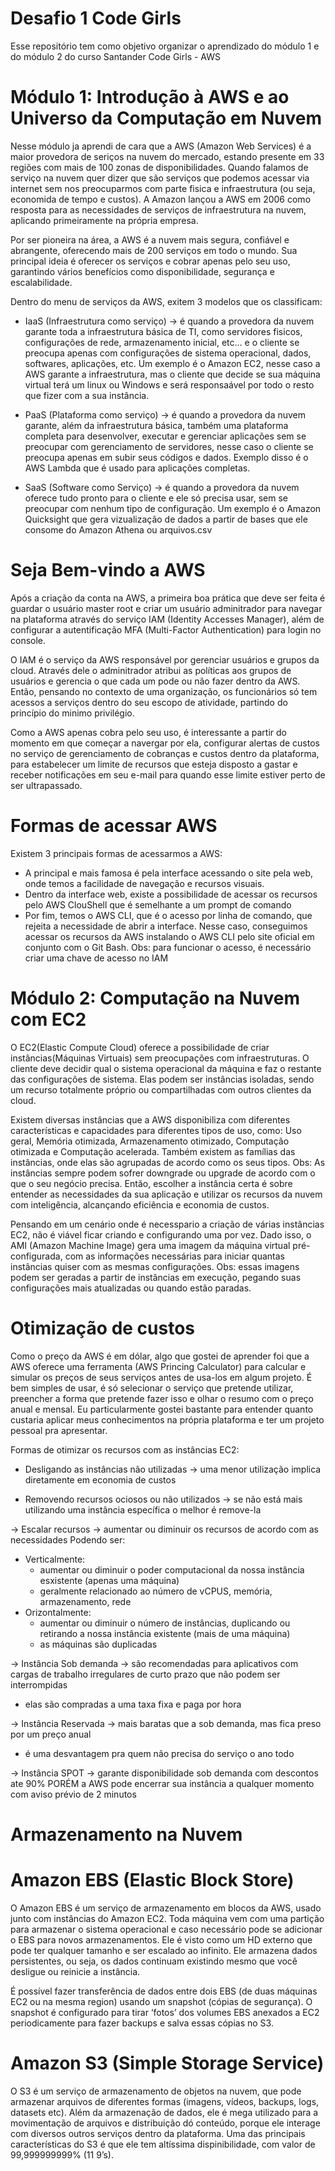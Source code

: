 # Desafio 1 Code Girls
Esse repositório tem como objetivo organizar o aprendizado do módulo 1 e do módulo 2 do curso Santander Code Girls - AWS 

# Módulo 1: Introdução à AWS e ao Universo da Computação em Nuvem

Nesse módulo ja aprendi de cara que a AWS (Amazon Web Services) é a maior provedora de seriços na nuvem do mercado, estando presente em 33 regiões com mais de 100 zonas de disponibilidades. Quando falamos de serviço na nuvem quer dizer que são serviços que podemos acessar via internet sem nos preocuparmos com parte fisica e infraestrutura (ou seja, economida de tempo e custos).
A Amazon lançou a AWS em 2006 como resposta para as necessidades de serviços de infraestrutura na nuvem, aplicando primeiramente na própria empresa.

Por ser pioneira na área, a AWS é a nuvem mais segura, confiável e abrangente, oferecendo mais de 200 serviços em todo o mundo. Sua principal ideia é oferecer os serviços e cobrar apenas pelo seu uso, garantindo vários benefícios como disponibilidade, segurança e escalabilidade. 

Dentro do menu de serviços da AWS, exitem 3 modelos que os classificam:
- IaaS (Infraestrutura como serviço) -> é quando a provedora da nuvem garante toda a infraestrutura básica de TI, como servidores fisicos, configurações de rede, armazenamento inicial, etc... e o cliente se preocupa apenas com configurações de sistema operacional, dados, softwares, aplicações, etc. Um exemplo é o Amazon EC2, nesse caso a AWS garante a infraestrutura, mas o cliente que decide se sua máquina virtual terá um linux ou Windows e será responsaável por todo o resto que fizer com a sua instância.

- PaaS (Plataforma como serviço) -> é quando a provedora da nuvem garante, além da infraestrutura básica, também uma plataforma completa para desenvolver, executar e gerenciar aplicações sem se preocupar com gerenciamento de servidores, nesse caso o cliente se preocupa apenas em subir seus códigos e dados. Exemplo disso é o AWS Lambda que é usado para aplicações completas.

- SaaS (Software como Serviço) -> é quando a provedora da nuvem oferece tudo pronto para o cliente e ele só precisa usar, sem se preocupar com nenhum tipo de configuração. Um exemplo é o Amazon Quicksight que gera vizualização de dados a partir de bases que ele consome do Amazon Athena ou arquivos.csv

# Seja Bem-vindo a AWS
Após a criação da conta na AWS, a primeira boa prática que deve ser feita é guardar o usuário master root e criar um usuário adminitrador para navegar na plataforma através do serviço IAM (Identity Accesses Manager), além de configurar a autentificação MFA (Multi-Factor Authentication) para login no console.

O IAM é o serviço da AWS responsável por gerenciar usuários e grupos da cloud. Através dele o adminitrador atribui as políticas aos grupos de usuários e gerencia o que cada um pode ou não fazer dentro da AWS. Então, pensando no contexto de uma organização, os funcionários só tem acessos a serviços dentro do seu escopo de atividade, partindo do princípio do minimo privilégio.

Como a AWS apenas cobra pelo seu uso, é interessante a partir do momento em que começar a navergar por ela, configurar alertas de custos no serviço de gerenciamento de cobranças e custos dentro da plataforma, para estabelecer um limite de recursos que esteja disposto a gastar e receber notificações em seu e-mail para quando esse limite estiver perto de ser ultrapassado.

# Formas de acessar AWS
Existem 3 principais formas de acessarmos a AWS:
- A principal e mais famosa é pela interface acessando o site pela web, onde temos a facilidade de navegação e recursos visuais.
- Dentro da interface web, existe a possibilidade de acessar os recursos pelo AWS ClouShell que é semelhante a um prompt de comando
- Por fim, temos o AWS CLI, que é o acesso por linha de comando, que rejeita a necessidade de abrir a interface. Nesse caso, conseguimos acessar os recursos da AWS instalando o AWS CLI pelo site oficial em conjunto com o Git Bash. Obs: para funcionar o acesso, é necessário criar uma chave de acesso no IAM 

# Módulo 2: Computação na Nuvem com EC2
O EC2(Elastic Compute Cloud) oferece a possibilidade de criar instâncias(Máquinas Virtuais) sem preocupações com infraestruturas. O cliente deve decidir qual o sistema operacional da máquina e faz o restante das configurações de sistema. Elas podem ser instâncias isoladas, sendo um recurso totalmente próprio ou compartilhadas com outros clientes da cloud.

Existem diversas instâncias que a AWS disponibiliza com diferentes características e capacidades para diferentes tipos de uso, como: Uso geral, Memória otimizada, Armazenamento otimizado, Computação otimizada e Computação acelerada. Também existem as famílias das instâncias, onde elas são agrupadas de acordo como os seus tipos. Obs: As instâncias sempre podem sofrer downgrade ou upgrade de acordo com o que o seu negócio precisa. Então, escolher a instância certa é sobre entender as necessidades da sua aplicação e utilizar os recursos da nuvem com inteligência, alcançando eficiência e economia de custos. 

Pensando em um cenário onde é necesspario a criação de várias instâncias EC2, não é viável ficar criando e configurando uma por vez. Dado isso, o AMI (Amazon Machine Image) gera uma imagem da máquina virtual pré-configurada, com  as informações necessárias para iniciar quantas instâncias quiser com as mesmas configurações. Obs: essas imagens podem ser geradas a partir de instâncias em execução, pegando suas configurações mais atualizadas ou quando estão paradas.

# Otimização de custos
Como o preço da AWS é em dólar, algo que gostei de aprender foi que a AWS oferece uma ferramenta (AWS Princing Calculator) para calcular e simular os preços de seus serviços antes de usa-los em algum projeto. É bem simples de usar, é só selecionar o serviço que pretende utilizar, preencher a forma que pretende fazer isso e olhar o resumo com o preço anual e mensal. Eu particularmente gostei bastante para entender quanto custaria aplicar meus conhecimentos na própria plataforma e ter um projeto pessoal pra apresentar.

Formas de otimizar os recursos com as instâncias EC2:
- Desligando as instâncias não utilizadas → uma menor utilização implica diretamente em economia de custos

- Removendo recursos ociosos ou não utilizados → se não está mais utilizando uma instância específica o melhor é remove-la

→ Escalar recursos → aumentar ou diminuir os recursos de acordo com as necessidades
Podendo ser: 
- Verticalmente:
    - aumentar ou diminuir o poder computacional da nossa instância esxistente (apenas uma máquina)
    - geralmente relacionado ao número de vCPUS, memória, armazenamento, rede     
- Orizontalmente:      
  - aumentar ou diminuir o número de instâncias, duplicando ou retirando a nossa instância existente (mais de uma máquina)
  - as máquinas são duplicadas
      
→ Instância Sob demanda → são recomendadas para aplicativos com cargas de trabalho irregulares de curto prazo que não podem ser interrompidas
  - elas são compradas a uma taxa fixa e paga por hora

→ Instância Reservada → mais baratas que a sob demanda, mas fica preso por um preço anual
  - é uma desvantagem pra quem não precisa do serviço o ano todo

→ Instância SPOT → garante disponibilidade sob demanda com descontos ate 90% PORÉM a AWS pode encerrar sua instância a qualquer momento com aviso prévio de 2 minutos


# Armazenamento na Nuvem

# Amazon EBS (Elastic Block Store)
O Amazon EBS é um serviço de armazenamento em blocos da AWS, usado junto com instâncias do Amazon EC2. Toda máquina vem com uma partição para armazenar o sistema operacional e caso necessário pode se adicionar o EBS para novos armazenamentos. Ele é visto como um HD externo que pode ter qualquer tamanho e ser escalado ao infinito. Ele armazena dados persistentes, ou seja, os dados continuam existindo mesmo que você desligue ou reinicie a instância.

É possível fazer transferência de dados entre dois EBS (de duas máquinas EC2 ou na mesma region) usando um snapshot (cópias de segurança). O snapshot é configurado para tirar ‘fotos’ dos volumes EBS anexados a EC2 periodicamente para fazer backups e salva essas cópias no S3.

# Amazon S3 (Simple Storage Service)
O S3 é um serviço de armazenamento de objetos na nuvem, que pode armazenar arquivos de diferentes formas (imagens, vídeos, backups, logs, datasets etc). Além da armazenação de dados, ele é mega utilizado para a movimentação de arquivos e distribuição dó conteúdo, porque ele interage com diversos outros serviços dentro da plataforma. Uma das principais características do S3 é que ele tem altíssima dispinibilidade, com valor de 99,999999999% (11 9’s).
